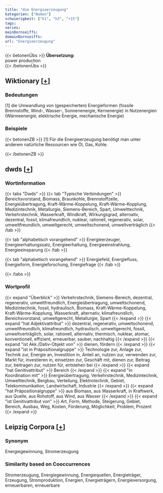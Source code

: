```yaml
---
title: "die Energieerzeugung"
kategorien: ["Nomen"]
schwierigkeit: ["k1", "h3", "r15"]
tags:
series:
mainDornseiffs:
domainDornseiffs:
url: "Energieerzeugung"
---
```


{{< betonenÜbs >}}
**Übersetzung:**  
power production  
{{< /betonenÜbs >}}

## Wiktionary [[+](https://de.wiktionary.org/wiki/Energieerzeugung)]

### Bedeutungen
[1] die Umwandlung von (gespeicherten) Energieformen (fossile Brennstoffe, Wind-, Wasser-, Sonnenenergie, Kernenergie) in Nutzenergien (Wärmeenergie, elektrische Energie, mechanische Energie)  

### Beispiele
{{< betonenZB >}}
[1] Für die Energieerzeugung benötigt man unter anderem natürliche Ressourcen wie Öl, Gas, Kohle.  

{{< /betonenZB >}}


## dwds [[+](https://www.dwds.de/wb/Energieerzeugung)]

### Wortinformation
{{< tabs "Dwds" >}}
{{< tab "Typische Verbindungen" >}}
Bereichsvorstand, Biomass, Braunkohle, Brennstoffzelle, Energieübertragung, Kraft-Wärme-Koppelung, Kraft-Wärme-Kopplung, Medizintechnik, Metallurgie, Siemens-Bereich, Spart, Umwelttechnik, Verkehrstechnik, Wasserkraft, Windkraft, Wirkungsgrad, alternativ, dezentral, fossil, klimafreundlich, nuklear, rationell, regenerativ, solar, umweltfreundlich, umweltgerecht, umweltschonend, umweltverträglich
{{< /tab >}}

{{< tab "alphabetisch vorangehend" >}}
Energieerzeuger, Energieerhaltungssatz, Energieerhaltung, Energieeinstrahlung, Energieeinsparung
{{< /tab >}}

{{< tab "alphabetisch vorangehend" >}}
Energiefeld, Energiefluss, Energieform, Energieforschung, Energiefrage
{{< /tab >}}

{{< /tabs >}}

### Wortprofil
{{< expand "Überblick" >}} Verkehrstechnik, Siemens-Bereich, dezentral, regenerativ, umweltfreundlich, Energieübertragung, umweltschonend, Medizintechnik, fossil, hydraulisch, Biomass, Kraft-Wärme-Koppelung, Kraft-Wärme-Kopplung, Wasserkraft, alternativ, klimafreundlich, Bereichsvorstand, umweltgerecht, Metallurgie, Spart {{< /expand >}}
{{< expand "hat Adjektivattribut" >}} dezentral, regenerativ, umweltschonend, umweltfreundlich, klimafreundlich, hydraulisch, umweltgerecht, fossil, umweltverträglich, solar, rationell, alternativ, thermisch, nuklear, atomar, konventionell, effizient, erneuerbar, sauber, nachhaltig {{< /expand >}}
{{< expand "ist Akk./Dativ-Objekt von" >}} dienen, fördern {{< /expand >}}
{{< expand "ist in Präpositionalgruppe" >}} Technologie zur, Anlage zur, Technik zur, Energie an, Investition in, Anteil an, nutzen zur, verwenden zur, Markt für, investieren in, einsetzen zur, Geschäft mit, dienen zur, Beitrag zur, beitragen zur, nutzen für, entstehen bei {{< /expand >}}
{{< expand "hat Genitivattribut" >}} Bereich {{< /expand >}}
{{< expand "in Koordination mit" >}} Energieübertragung, Verkehrstechnik, Medizintechnik, Umwelttechnik, Bergbau, Verteilung, Elektrotechnik, Gebiet, Telekommunikation, Landwirtschaft, Industrie {{< /expand >}}
{{< expand "hat Präpositionalgruppe" >}} aus Biomass, aus Wasserkraft, in Kraftwerk, aus Quelle, aus Rohstoff, aus Wind, aus Wasser {{< /expand >}}
{{< expand "ist Genitivattribut von" >}} Art, Form, Methode, Steigerung, Gebiet, Bereich, Ausbau, Weg, Kosten, Förderung, Möglichkeit, Problem, Prozent {{< /expand >}}

## Leipzig Corpora [[+](https://corpora.uni-leipzig.de/en/res?word=Energieerzeugung&corpusId=deu_newscrawl-public_2018)]


### Synonym
Energiegewinnung, Stromerzeugung


### Similarity based on Cooccurrences
Stromerzeugung, Energiegewinnung, Energiequellen, Energieträger, Erzeugung, Stromproduktion, Energien, Energieträgern, Energieversorgung, erneuerbaren, erneuerbare

